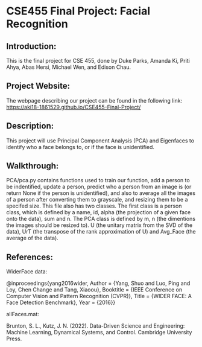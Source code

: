 # CSE455 Final Project: Facial Recognition
## Introduction:
This is the final project for CSE 455, done by Duke Parks, Amanda Ki, Priti Ahya, Abas Hersi, Michael Wen, and Edison Chau.

## Project Website:
The webpage describing our project can be found in the following link:
https://aki18-1861529.github.io/CSE455-Final-Project/

## Description:
This project will use Principal Component Analysis (PCA) and Eigenfaces to identify who a face belongs to, or if the face is
unidentified.

## Walkthrough:
PCA/pca.py contains functions used to train our function, add a person to be indentified, update a person, predict who a person
from an image is (or return None if the person is unidentified),
and also to average all the images of a person after converting
them to grayscale, and resizing them to be a specifed size. This
file also has two classes. The first class is a person class, which is defined by a name, id, alpha (the projection of a given face onto the data), sum and n. The PCA class is defined by m, n (the dimentions the images should be resized to).
U (the unitary matrix from the SVD of the data), UrT (the transpose of the rank approximation of U) and Avg_Face (the average of the data).

## References:
WiderFace data:

  @inproceedings{yang2016wider,
	Author = {Yang, Shuo and Luo, Ping and Loy, Chen Change and Tang, Xiaoou},
	Booktitle = {IEEE Conference on Computer Vision and Pattern Recognition (CVPR)},
	Title = {WIDER FACE: A Face Detection Benchmark},
	Year = {2016}}
	
allFaces.mat:

Brunton, S. L., Kutz, J. N. (2022). Data-Driven Science and Engineering: Machine Learning, Dynamical Systems, and Control. Cambridge University Press. 

  
